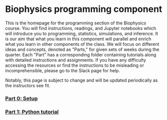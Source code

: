 # Biophysics programming component

This is the homepage for the programming section of the Biophysics course.
You will find instructions, readings, and Jupyter notebooks which will introduce you to programming, statistics, simulations, and inference.
It is our aim that what you learn in this component will parallel and enrich what you learn in other components of the class.
We will focus on different ideas and concepts, denoted as "Parts," for given sets of weeks during the quarter.
Each "Part" has a corresponding folder containing tutorials along with detailed instructions and assignments.
If you have any difficulty accessing the resources or find the instructions to be misleading or incomprehensible, please go to the Slack page for help.

Notably, this page is subject to change and will be updated periodically as the instructors see fit.

### [Part 0: Setup](https://github.com/StatPhysBio/biophysics/tree/main/part0)

### [Part 1: Python tutorial](https://github.com/StatPhysBio/biophysics/tree/main/part1)
<!--
### [Part 2: Numerical integration and the SIR model](https://github.com/StatPhysBio/biophysics/tree/main/part2)

### [Part 3: Statistical distributions, statistics, and the central limit theorem](https://github.com/StatPhysBio/biophysics/tree/main/part3)

### [Part 4: Diffusion and the random walk](https://github.com/StatPhysBio/biophysics/tree/main/part4)

### [Part 5: The Poisson distribution, exponential distribution, and Gillespie algorithm](https://github.com/StatPhysBio/biophysics/tree/main/part5)

### [Part 6: Population dynamics with the Moran model](https://github.com/StatPhysBio/biophysics/tree/main/part6)
-->

